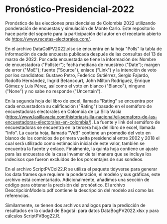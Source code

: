# Pronóstico-Presidencial-2022
Pronóstico de las elecciones presidenciales de Colombia 2022 utilizando ponderación de encuestas y simulación de Monte Carlo. Este repositorio hace parte del soporte para la participación del autor en el recetario abierto de https://www.recetas-electorales.com/. 

En el archivo DataColPV2022.xlsx se encuentra en la hoja "Polls" la tabla de información de cada encuesta publicada después de las consultas del 13 de marzo de 2022. Por cada encuestada se tiene la información de: Nombre de encuestadora ("Pollster"); fecha mediana de muestreo ("Date"); margen de error ("MoE"); fuente ("Source"), enlace ("Link") y la intención de voto por los candidatos: Gustavo Petro, Federico Gutiérrez, Sergio Fajardo, Rodolfo Hernández, Ingrid Betancourt, John Milton Rodriguez, Enrique Gómez y Luis Pérez, así como el voto en blanco ("Blanco"), ninguno ("None") y no sabe no responde ("Uncertain"). 

En la segunda hoja del libro de excel, llamada "Rating" se encuentra por cada encuestadora su calificación ("Rating") basado en el semáforo de encuestadoras electorales en Colombia de La Silla Vacía (https://www.lasillavacia.com/historias/silla-nacional/el-semaforo-de-las-encuestadoras-electorales-en-colombia/). La fuente y link del semáforo de encuestadoras se encuentra en la tercera hoja del libro de excel, llamada "Info". La cuarta hoja, llamada "VeB" contiene un promedio del voto en blanco de los comicios de primera vuelta presidencial entre 2002 y 2018 el cual será utilizado como estimación inicial de este valor, también se encuentra la fuente y enlace. Finalmente, la quinta hoja contiene un ajuste para las encuestas de la casa Invamer de tal manera que se incluya los indecisos que fueron excluidos de los porcentajes de sus sondeos.

En el archivo ScriptPVCol22.R se utiliza el paquete tidyverse para generar los data frames que requiere la ponderación, el modelo y sus gráficas, este archivo está comentariado. Adicionalmente, añadimos una sección de código para obtener la precisión del pronóstico. El archivo DescripciónModelo.pdf contiene la descripción del modelo así como las referencias.  

Similarmente, se tienen dos archivos análogos para la predicción de resultados en la ciudad de Bogotá: para datos DataBogPV2022.xlsx y para cálculos ScriptPVBog22.R.
